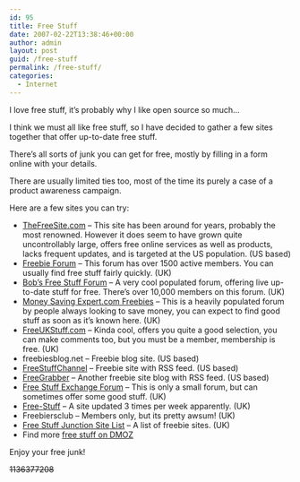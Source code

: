 ```yaml
---
id: 95
title: Free Stuff
date: 2007-02-22T13:38:46+00:00
author: admin
layout: post
guid: /free-stuff
permalink: /free-stuff/
categories:
  - Internet
---
```

<p class="lead">
  I love free stuff, it&#8217;s probably why I like open source so much&#8230;
</p>

I think we must all like free stuff, so I have decided to gather a few sites together that offer up-to-date free stuff.

There&#8217;s all sorts of junk you can get for free, mostly by filling in a form online with your details.

There are usually limited ties too, most of the time its purely a case of a product awareness campaign.

Here are a few sites you can try:

  * [TheFreeSite.com](http://www.thefreesite.com/) &#8211; This site has been around for years, probably the most renowned. However it does seem to have grown quite uncontrollably large, offers free online services as well as products, lacks frequent updates, and is targeted at the US population. (US based)
  * [Freebie Forum](http://www.freebieforum.co.uk/) &#8211; This forum has over 1500 active members. You can usually find free stuff fairly quickly. (UK)
  * [Bob&#8217;s Free Stuff Forum](http://www.bobsfreestuffforum.co.uk/) &#8211; A very cool populated forum, offering live up-to-date stuff for free. There&#8217;s over 10,000 members on this forum. (UK)
  * [Money Saving Expert.com Freebies](http://forums.moneysavingexpert.com/forumdisplay.html?f=37) &#8211; This is a heavily populated forum by people always looking to save money, you can expect to find good stuff as soon as it&#8217;s known here. (UK)
  * [FreeUKStuff.com](http://www.freeukstuff.com/) &#8211; Kinda cool, offers you quite a good selection, you can make comments too, but you must be a member, membership is free. (UK)
  * freebiesblog.net &#8211; Freebie blog site. (US based)
  * [FreeStuffChannel](http://www.freestuffchannel.com/) &#8211; Freebie site with RSS feed. (US based)
  * [FreeGrabber](http://www.freegrabber.com/) &#8211; Another freebie site blog with RSS feed. (US based)
  * [Free Stuff Exchange Forum](http://www.exchange.free-stuff.me.uk/) &#8211; This is only a small forum, but can sometimes offer some good stuff. (UK)
  * [Free-Stuff](http://www.free-stuff.co.uk/) &#8211; A site updated 3 times per week apparently. (UK)
  * Freebiersclub &#8211; Members only, but its pretty awsum! (UK)
  * [Free Stuff Junction Site List](http://www.freestuffjunction.co.uk/top/) &#8211; A list of freebie sites. (UK)
  * Find more [free stuff on DMOZ](http://www.dmoz.com/Computers/Internet/On_the_Web/Free_Stuff/Link_Pages/)

Enjoy your free junk!

<strike>1136377208</strike>